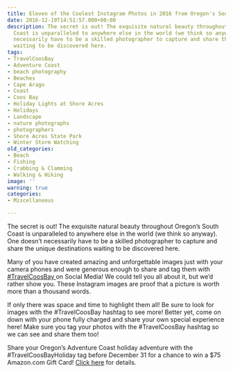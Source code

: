 ```yaml
---
title: Eleven of the Coolest Instagram Photos in 2016 from Oregon's South Coast
date: 2016-12-19T14:51:57.000+00:00
description: The secret is out! The exquisite natural beauty throughout Oregon's South
  Coast is unparalleled to anywhere else in the world (we think so anyway). One doesn't
  necessarily have to be a skilled photographer to capture and share the unique destinations
  waiting to be discovered here.
tags:
- TravelCoosBay
- Adventure Coast
- beach photography
- Beaches
- Cape Arago
- Coast
- Coos Bay
- Holiday Lights at Shore Acres
- Holidays
- Landscape
- nature photographs
- photographers
- Shore Acres State Park
- Winter Storm Watching
old_categories:
- Beach
- Fishing
- Crabbing & Clamming
- Walking & Hiking
image: ''
warning: true
categories:
- Miscellaneous

---
```

The secret is out! The exquisite natural beauty throughout Oregon’s South Coast is unparalleled to anywhere else in the world (we think so anyway). One doesn’t necessarily have to be a skilled photographer to capture and share the unique destinations waiting to be discovered here.

Many of you have created amazing and unforgettable images just with your camera phones and were generous enough to share and tag them with <a href="https://www.instagram.com/explore/tags/travelcoosbay/" target="_blank">#TravelCoosBay </a>on Social Media! We could tell you all about it, but we’d rather show you. These Instagram images are proof that a picture is worth more than a thousand words.

If only there was space and time to highlight them all! Be sure to look for images with the #TravelCoosBay hashtag to see more! Better yet, come on down with your phone fully charged and share your own special experience here! Make sure you tag your photos with the #TravelCoosBay hashtag so we can see and share them too!

Share your Oregon’s Adventure Coast holiday adventure with the #TravelCoosBayHoliday tag before December 31 for a chance to win a $75 Amazon.com Gift Card! <a href="http://www.oregonsadventurecoast.com/2016/11/share-your-travelcoosbayholiday-experience-for-a-chance-to-win-an-amazon-giftcard/" target="_blank" class="broken_link">Click here</a> for details.